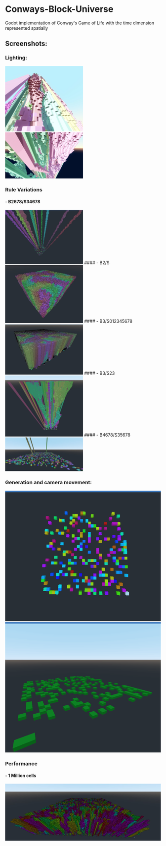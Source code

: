# Conways-Block-Universe
Godot implementation of Conway's Game of Life with the time dimension represented spatially

## Screenshots:

### Lighting:
<img src="Screenshots/lighting_1.jpg" width="50%">
<img src="Screenshots/lighting_2.jpg" width="50%">



### Rule Variations
#### - B2678/S34678
<img src="Screenshots/B2678_S34678.jpg" width="50%">
#### - B2/S
<img src="Screenshots/B2_S.jpg" width="50%">
#### - B3/S012345678
<img src="Screenshots/B3_S012345678.jpg" width="50%">
#### - B3/S23
<img src="Screenshots/B3_S23.jpg" width="50%">
#### - B4678/S35678
<img src="Screenshots/B4678_S35678.jpg" width="50%">




### Generation and camera movement:
![Camera 1](Screenshots/conway3dcolor2.gif)
![Camera 2](Screenshots/conway3drandom.gif)


### Performance
#### - 1 Million cells
![1 Million cells](Screenshots/1_million_cells.jpg)
